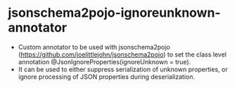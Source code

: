 # jsonschema2pojo-ignoreunknown-annotator

- Custom annotator to be used with jsonschema2pojo (https://github.com/joelittlejohn/jsonschema2pojo) to set the class level annotation @JsonIgnoreProperties(ignoreUnknown = true).
- It can be used to either suppress serialization of unknown properties, or ignore processing of JSON properties during deserialization.

